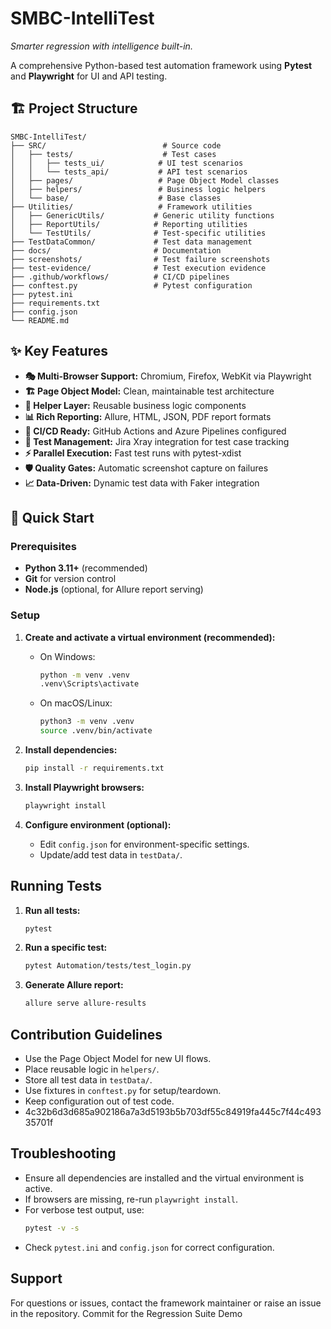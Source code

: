 # SMBC-IntelliTest

*Smarter regression with intelligence built-in.*

A comprehensive Python-based test automation framework using **Pytest** and **Playwright** for UI and API testing.

## 🏗️ Project Structure

```
SMBC-IntelliTest/
├── SRC/                          # Source code
│   ├── tests/                    # Test cases
│   │   ├── tests_ui/            # UI test scenarios
│   │   └── tests_api/           # API test scenarios
│   ├── pages/                   # Page Object Model classes
│   ├── helpers/                 # Business logic helpers
│   └── base/                    # Base classes
├── Utilities/                   # Framework utilities
│   ├── GenericUtils/           # Generic utility functions
│   ├── ReportUtils/            # Reporting utilities
│   └── TestUtils/              # Test-specific utilities
├── TestDataCommon/             # Test data management
├── docs/                       # Documentation
├── screenshots/                # Test failure screenshots
├── test-evidence/              # Test execution evidence
├── .github/workflows/          # CI/CD pipelines
├── conftest.py                 # Pytest configuration
├── pytest.ini
├── requirements.txt
├── config.json
└── README.md
```

## ✨ Key Features

- **🎭 Multi-Browser Support:** Chromium, Firefox, WebKit via Playwright
- **🏗️ Page Object Model:** Clean, maintainable test architecture
- **🔄 Helper Layer:** Reusable business logic components
- **📊 Rich Reporting:** Allure, HTML, JSON, PDF report formats
- **🔧 CI/CD Ready:** GitHub Actions and Azure Pipelines configured
- **📝 Test Management:** Jira Xray integration for test case tracking
- **⚡ Parallel Execution:** Fast test runs with pytest-xdist
- **🛡️ Quality Gates:** Automatic screenshot capture on failures
- **📈 Data-Driven:** Dynamic test data with Faker integration

## 🚀 Quick Start

### Prerequisites

- **Python 3.11+** (recommended)
- **Git** for version control
- **Node.js** (optional, for Allure report serving)

### Setup

1. **Create and activate a virtual environment (recommended):**
    - On Windows:
      ```bash
      python -m venv .venv
      .venv\Scripts\activate
      ```
    - On macOS/Linux:
      ```bash
      python3 -m venv .venv
      source .venv/bin/activate
      ```

2. **Install dependencies:**
    ```bash
    pip install -r requirements.txt
    ```

3. **Install Playwright browsers:**
    ```bash
    playwright install
    ```

4. **Configure environment (optional):**
    - Edit `config.json` for environment-specific settings.
    - Update/add test data in `testData/`.

## Running Tests

1. **Run all tests:**
    ```bash
    pytest
    ```

2. **Run a specific test:**
    ```bash
    pytest Automation/tests/test_login.py
    ```

3. **Generate Allure report:**
    ```bash
    allure serve allure-results
    ```

## Contribution Guidelines

- Use the Page Object Model for new UI flows.
- Place reusable logic in `helpers/`.
- Store all test data in `testData/`.
- Use fixtures in `conftest.py` for setup/teardown.
- Keep configuration out of test code.
- 4c32b6d3d685a902186a7a3d5193b5b703df55c84919fa445c7f44c49335701f

## Troubleshooting

- Ensure all dependencies are installed and the virtual environment is active.
- If browsers are missing, re-run `playwright install`.
- For verbose test output, use:
    ```bash
    pytest -v -s
    ```
- Check `pytest.ini` and `config.json` for correct configuration.

## Support
For questions or issues, contact the framework maintainer or raise an issue in the repository.
Commit for the Regression Suite Demo 


